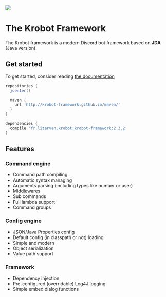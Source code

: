 ![](logo.png)

# The Krobot Framework

The Krobot framework is a modern Discord bot framework based on **JDA** \(Java version\). 

## Get started

To get started, consider reading [the documentation](https://krobot.gitbooks.io/krobot/)

```groovy
repositories {
  jcenter()

  maven {
    url 'http://krobot-framework.github.io/maven/'
  }
}

dependencies {
  compile 'fr.litarvan.krobot:krobot-framework:2.3.2'
}
```

## Features

### Command engine

 - Command path compiling
 - Automatic syntax managing
 - Arguments parsing (including types like number or user)
 - Middlewares
 - Sub commands
 - Full lambda support
 - Command groups
 
### Config engine

 - JSON/Java Properties config
 - Default config (in classpath or not) loading
 - Simple and modern
 - Object serialization
 - Value path support
 
### Framework

 - Dependency injection
 - Pre-configured (overridable) Log4J logging
 - Simple embed dialog functions
